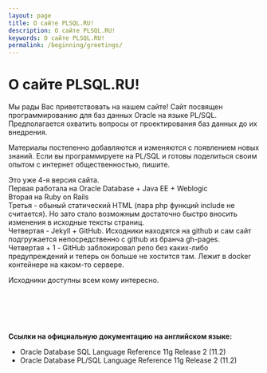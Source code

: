 ```yaml
---
layout: page
title: О сайте PLSQL.RU!
description: О сайте PLSQL.RU!
keywords: О сайте PLSQL.RU!
permalink: /beginning/greetings/
---
```


# О сайте PLSQL.RU!

Мы рады Вас приветствовать на нашем сайте!
Сайт посвящен программированию для баз данных Oracle на языке PL/SQL.
Предполагается охватить вопросы от проектирования баз данных до их внедрения.

Материалы постепенно добавляются и изменяются с появлением новых знаний.
Если вы программируете на PL/SQL и готовы поделиться своим опытом с интернет общественностью, пишите.

Это уже 4-я версия сайта. <br/>
Первая работала на Oracle Database + Java EE + Weblogic<br/>
Вторая на Ruby on Rails<br/>
Третья - обыный статический HTML (пара php функций include не считается). Но зато стало возможным достаточно быстро вносить изменения в исходные тексты страниц.<br/>
Четвертая - Jekyll + GitHub. Исходники находятся на github и сам сайт подгружается непосредственно с github из бранча gh-pages.<br/>
Четвертая + 1 - GitHub заблокировал репо без каких-либо предупреждений и теперь он больше не хостится там. Лежит в docker контейнере на каком-то сервере.
<br/>

Исходники доступны всем кому интересно.

<br/><br/>
<br/><br/>

 <p><strong>Ссылки на официальную документацию на английском языке:</strong></p>

  <ul>
    <li>Oracle Database SQL Language Reference 11g Release 2 (11.2)</li>
    <li>Oracle Database PL/SQL Language Reference 11g Release 2 (11.2)</li>

  </ul>
